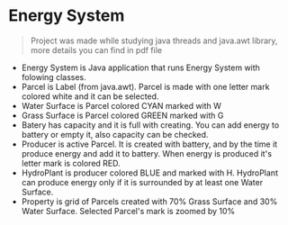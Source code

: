 # Energy System
> Project was made while studying java threads and java.awt library, more details you can find in pdf file
- Energy System is Java application that runs Energy System with folowing classes.
- Parcel is Label (from java.awt). Parcel is made with one letter mark colored white and it can be selected.
- Water Surface is Parcel colored CYAN marked with W
- Grass Surface is Parcel colored GREEN marked with G
- Batery has capacity and it is full with creating. You can add energy to battery or empty it, also capacity can be checked.
- Producer is active Parcel. It is created with battery, and by the time it produce energy and add it to battery. When energy is produced it's letter mark is colored RED.
- HydroPlant is producer colored BLUE and marked with H. HydroPlant can produce energy only if it is surrounded by at least one Water Surface.
- Property is grid of Parcels created with 70% Grass Surface and 30% Water Surface. Selected Parcel's mark is zoomed by 10%
